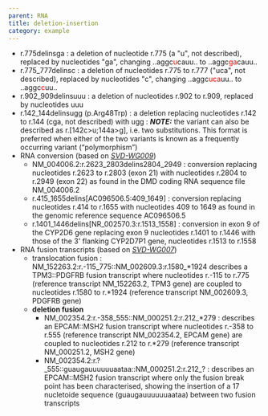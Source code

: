 ```yaml
---
parent: RNA
title: deletion-insertion
category: example
---
```


*	r.775delinsga
	: a deletion of nucleotide r.775 (a "u", not described), replaced by nucleotides "ga", changing ..aggc<font color="red">u</font>cauu.. to ..aggc<font color="red">ga</font>cauu..
*	r.775\_777delinsc 
	: a deletion of nucleotides r.775 to r.777 ("uca", not described), replaced by nucleotides "c", changing ..aggc<font color="red">uca</font>uu.. to ..aggc<font color="red">c</font>uu..
*	r.902_909delinsuuu
	: a deletion of nucleotides r.902 to r.909, replaced by nucleotides uuu
*	r.142_144delinsugg (p.Arg48Trp)
	:	a deletion replacing nucleotides r.142 to r.144 (cga, not described) with ugg
	:	_**NOTE:**_ the variant can also be described as r.[142c>u;144a>g], i.e. two substitutions. This format is preferred when either of the two variants is known as a frequently occurring variant (“polymorphism”)
*	RNA conversion (based on [_SVD-WG009_](/bg-material/consultation/svd-wg009/))
	*	NM\_004006.2:r.2623\_2803delins2804\_2949
	:	conversion replacing nucleotides r.2623 to r.2803 (exon 21) with nucleotides r.2804 to r.2949 (exon 22) as found in the DMD coding RNA sequence file NM\_004006.2
	*	r.415\_1655delins[AC096506.5:409\_1649]
	:	conversion replacing nucleotides r.414 to r.1655 with nucleotides 409 to 1649 as found in the genomic reference sequence AC096506.5
	*	r.1401\_1446delins[NR\_002570.3:r.1513\_1558]
	:	conversion in exon 9 of the CYP2D6 gene replacing exon 9 nucleotides r.1401 to r.1446 with those of the 3' flanking CYP2D7P1 gene, nucleotides r.1513 to r.1558
*	RNA fusion transcripts (based on [_SVD-WG007_](/bg-material/consultation/svd-wg007/))
	*	translocation fusion
	:	 NM\_152263.2:r.-115\_775::NM_002609.3:r.1580\_\*1924 describes a TPM3::PDGFRB fusion transcript where nucleotides r.-115 to r.775 (reference transcript NM\_152263.2, TPM3 gene) are coupled to nucleotides r.1580 to r.\*1924 (reference transcript NM\_002609.3, PDGFRB gene)
	*	**deletion fusion**
		*	NM\_002354.2:r.-358\_555::NM\_000251.2:r.212\_\*279
		:	describes an EPCAM::MSH2 fusion transcript where nucleotides r.-358 to r.555 (reference transcript NM\_002354.2, EPCAM gene) are coupled to nucleotides r.212 to r.\*279 (reference transcript NM\_000251.2, MSH2 gene)
		*	NM\_002354.2:r.?\_555::guaugauuuuuuaataa::NM\_000251.2:r.212\_?
		:	describes an EPCAM::MSH2 fusion transcript where only the fusion break point has been characterised, showing the insertion of a 17 nucletoide sequence (guaugauuuuuuaataa) between two fusion transcripts
